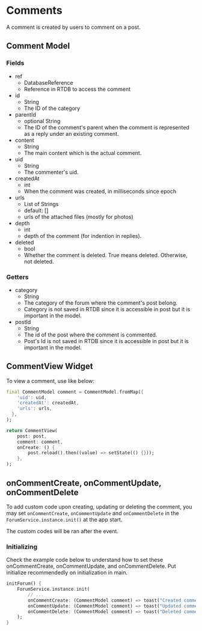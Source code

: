 # Comments

A comment is created by users to comment on a post.

## Comment Model

### Fields

- ref
  * DatabaseReference
  * Reference in RTDB to access the comment
- id
  * String
  * The ID of the category
- parentId
  * optional String
  * The ID of the comment's parent when the comment is represented as a reply under an existing comment.
- content
  * String
  * The main content which is the actual comment.
- uid
  * String
  * The commenter's uid.
- createdAt
  * int
  * When the comment was created, in milliseconds since epoch
- urls
  * List of Strings
  * default: []
  * urls of the attached files (mostly for photos)
- depth
  * int
  * depth of the comment (for indention in replies).
- deleted
  * bool
  * Whether the comment is deleted. True means deleted. Otherwise, not deleted.

### Getters

- category
  * String
  * The category of the forum where the comment's post belong.
  * Category is not saved in RTDB since it is accessible in post but it is important in the model.
- postId
  * String
  * The id of the post where the comment is commented.
  * Post's Id is not saved in RTDB since it is accessible in post but it is important in the model.
  
## CommentView Widget

To view a comment, use like below:

```dart
final CommentModel comment = CommentModel.fromMap({
    'uid': uid,
    'createdAt': createdAt,
    'urls': urls,
  },
);

return CommentView(
    post: post,
    comment: comment,
    onCreate: () {
        post.reload().then((value) => setState(() {}));
    },
);
```

## onCommentCreate, onCommentUpdate, onCommentDelete

To add custom code upon creating, updating or deleting the comment, you may set `onCommentCreate`, `onCommentUpdate` and `onCommentDelete` in the `ForumService.instance.init()` at the app start.

The custom codes will be ran after the event.

### Initializing

Check the example code below to understand how to set these onCommentCreate, onCommentUpdate, and onCommentDelete. Put initialize recommendedly on initialization in main.

```dart
initForum() {
    ForumService.instance.init(
        // ... 
        onCommentCreate: (CommentModel comment) => toast("Created comment: $comment"),
        onCommentUpdate: (CommentModel comment) => toast("Updated comment: $comment"),
        onCommentDelete: (CommentModel comment) => toast("Deleted comment: $comment"),
    );
}
```
